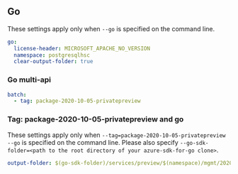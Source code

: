 ## Go

These settings apply only when `--go` is specified on the command line.

``` yaml $(go)
go:
  license-header: MICROSOFT_APACHE_NO_VERSION
  namespace: postgresqlhsc
  clear-output-folder: true
```

### Go multi-api

``` yaml $(go) && $(multiapi)
batch:
  - tag: package-2020-10-05-privatepreview
```

### Tag: package-2020-10-05-privatepreview and go

These settings apply only when `--tag=package-2020-10-05-privatepreview --go` is specified on the command line.
Please also specify `--go-sdk-folder=<path to the root directory of your azure-sdk-for-go clone>`.

``` yaml $(tag) == 'package-2020-10-05-privatepreview' && $(go)
output-folder: $(go-sdk-folder)/services/preview/$(namespace)/mgmt/2020-10-05-preview/$(namespace)
```